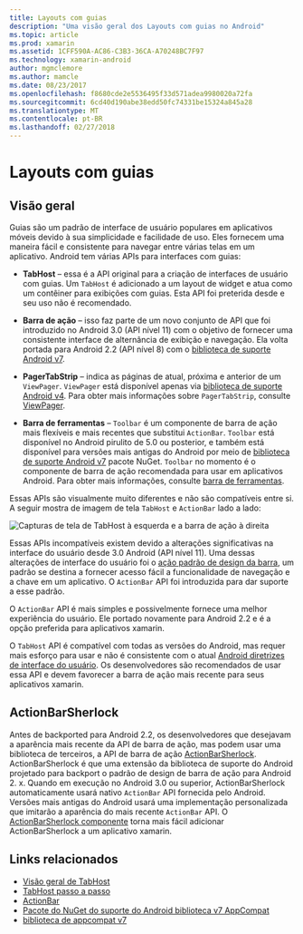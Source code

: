 ```yaml
---
title: Layouts com guias
description: "Uma visão geral dos Layouts com guias no Android"
ms.topic: article
ms.prod: xamarin
ms.assetid: 1CFF590A-AC86-C3B3-36CA-A70248BC7F97
ms.technology: xamarin-android
author: mgmclemore
ms.author: mamcle
ms.date: 08/23/2017
ms.openlocfilehash: f8680cde2e5536495f33d571adea9980020a72fa
ms.sourcegitcommit: 6cd40d190abe38edd50fc74331be15324a845a28
ms.translationtype: MT
ms.contentlocale: pt-BR
ms.lasthandoff: 02/27/2018
---
```

# <a name="tabbed-layouts"></a>Layouts com guias

<a name="Overview" />

## <a name="overview"></a>Visão geral

Guias são um padrão de interface de usuário populares em aplicativos móveis devido à sua simplicidade e facilidade de uso. Eles fornecem uma maneira fácil e consistente para navegar entre várias telas em um aplicativo. Android tem várias APIs para interfaces com guias: 

-   **TabHost** &ndash; essa é a API original para a criação de interfaces de usuário com guias. Um `TabHost` é adicionado a um layout de widget e atua como um contêiner para exibições com guias. Esta API foi preterida desde e seu uso não é recomendado. 

-   **Barra de ação** &ndash; isso faz parte de um novo conjunto de API que foi introduzido no Android 3.0 (API nível 11) com o objetivo de fornecer uma consistente interface de alternância de exibição e navegação. Ela volta portada para Android 2.2 (API nível 8) com o [biblioteca de suporte Android v7](https://www.nuget.org/packages/Xamarin.Android.Support.v7.AppCompat/). 

-   **PagerTabStrip** &ndash; indica as páginas de atual, próxima e anterior de um `ViewPager`. `ViewPager` está disponível apenas via [biblioteca de suporte Android v4](https://www.nuget.org/packages/Xamarin.Android.Support.v4/).
     Para obter mais informações sobre `PagerTabStrip`, consulte [ViewPager](~/android/user-interface/controls/view-pager/index.md).

-   **Barra de ferramentas** &ndash; `Toolbar` é um componente de barra de ação mais flexíveis e mais recentes que substitui `ActionBar`. `Toolbar` está disponível no Android pirulito de 5.0 ou posterior, e também está disponível para versões mais antigas do Android por meio de [biblioteca de suporte Android v7](https://www.nuget.org/packages/Xamarin.Android.Support.v7.AppCompat/) pacote NuGet. 
    `Toolbar` no momento é o componente de barra de ação recomendada para usar em aplicativos Android.
    Para obter mais informações, consulte [barra de ferramentas](~/android/user-interface/controls/tool-bar/index.md). 


Essas APIs são visualmente muito diferentes e não são compatíveis entre si. A seguir mostra de imagem de tela `TabHost` e `ActionBar` lado a lado: 

![Capturas de tela de TabHost à esquerda e a barra de ação à direita](images/image01.png)

Essas APIs incompatíveis existem devido a alterações significativas na interface do usuário desde 3.0 Android (API nível 11). Uma dessas alterações de interface do usuário foi o [ação padrão de design da barra](http://www.androidpatterns.com/uap_pattern/action-bar), um padrão se destina a fornecer acesso fácil a funcionalidade de navegação e a chave em um aplicativo. O `ActionBar` API foi introduzida para dar suporte a esse padrão. 

O `ActionBar` API é mais simples e possivelmente fornece uma melhor experiência do usuário. Ele portado novamente para Android 2.2 e é a opção preferida para aplicativos xamarin. 

O `TabHost` API é compatível com todas as versões do Android, mas requer mais esforço para usar e não é consistente com o atual [Android diretrizes de interface do usuário](http://developer.android.com/design/index.html). Os desenvolvedores são recomendados de usar essa API e devem favorecer a barra de ação mais recente para seus aplicativos xamarin. 


<a name="Introducing_ActionBarSherlock" />

## <a name="actionbarsherlock"></a>ActionBarSherlock

Antes de backported para Android 2.2, os desenvolvedores que desejavam a aparência mais recente da API de barra de ação, mas podem usar uma biblioteca de terceiros, a API de barra de ação [ActionBarSherlock](http://actionbarsherlock.com). ActionBarSherlock é que uma extensão da biblioteca de suporte do Android projetado para backport o padrão de design de barra de ação para Android 2. x. Quando em execução no Android 3.0 ou superior, ActionBarSherlock automaticamente usará nativo `ActionBar` API fornecida pelo Android. Versões mais antigas do Android usará uma implementação personalizada que imitarão a aparência do mais recente `ActionBar` API. O [ActionBarSherlock componente](https://www.nuget.org/packages/xamstore-XamarinActionBarSherlock/) torna mais fácil adicionar ActionBarSherlock a um aplicativo xamarin. 



## <a name="related-links"></a>Links relacionados

- [Visão geral de TabHost](tab-host.md)
- [TabHost passo a passo](~/android/user-interface/layouts/tab-layout/creating-a-tabbed-ui.md)
- [ActionBar](http://developer.android.com/guide/topics/ui/actionbar.html)
- [Pacote do NuGet do suporte do Android biblioteca v7 AppCompat](https://www.nuget.org/packages/Xamarin.Android.Support.v7.AppCompat/)
- [biblioteca de appcompat v7](http://developer.android.com/tools/support-library/features.html#v7-appcompat)
